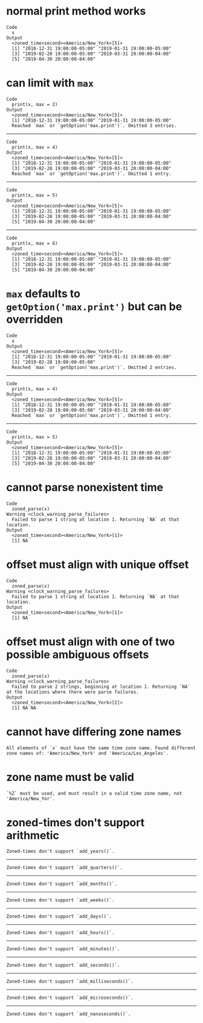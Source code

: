 # normal print method works

    Code
      x
    Output
      <zoned_time<second><America/New_York>[5]>
      [1] "2018-12-31 19:00:00-05:00" "2019-01-31 19:00:00-05:00"
      [3] "2019-02-28 19:00:00-05:00" "2019-03-31 20:00:00-04:00"
      [5] "2019-04-30 20:00:00-04:00"

# can limit with `max`

    Code
      print(x, max = 2)
    Output
      <zoned_time<second><America/New_York>[5]>
      [1] "2018-12-31 19:00:00-05:00" "2019-01-31 19:00:00-05:00"
      Reached `max` or `getOption('max.print')`. Omitted 3 entries.

---

    Code
      print(x, max = 4)
    Output
      <zoned_time<second><America/New_York>[5]>
      [1] "2018-12-31 19:00:00-05:00" "2019-01-31 19:00:00-05:00"
      [3] "2019-02-28 19:00:00-05:00" "2019-03-31 20:00:00-04:00"
      Reached `max` or `getOption('max.print')`. Omitted 1 entry.

---

    Code
      print(x, max = 5)
    Output
      <zoned_time<second><America/New_York>[5]>
      [1] "2018-12-31 19:00:00-05:00" "2019-01-31 19:00:00-05:00"
      [3] "2019-02-28 19:00:00-05:00" "2019-03-31 20:00:00-04:00"
      [5] "2019-04-30 20:00:00-04:00"

---

    Code
      print(x, max = 6)
    Output
      <zoned_time<second><America/New_York>[5]>
      [1] "2018-12-31 19:00:00-05:00" "2019-01-31 19:00:00-05:00"
      [3] "2019-02-28 19:00:00-05:00" "2019-03-31 20:00:00-04:00"
      [5] "2019-04-30 20:00:00-04:00"

# `max` defaults to `getOption('max.print')` but can be overridden

    Code
      x
    Output
      <zoned_time<second><America/New_York>[5]>
      [1] "2018-12-31 19:00:00-05:00" "2019-01-31 19:00:00-05:00"
      [3] "2019-02-28 19:00:00-05:00"
      Reached `max` or `getOption('max.print')`. Omitted 2 entries.

---

    Code
      print(x, max = 4)
    Output
      <zoned_time<second><America/New_York>[5]>
      [1] "2018-12-31 19:00:00-05:00" "2019-01-31 19:00:00-05:00"
      [3] "2019-02-28 19:00:00-05:00" "2019-03-31 20:00:00-04:00"
      Reached `max` or `getOption('max.print')`. Omitted 1 entry.

---

    Code
      print(x, max = 5)
    Output
      <zoned_time<second><America/New_York>[5]>
      [1] "2018-12-31 19:00:00-05:00" "2019-01-31 19:00:00-05:00"
      [3] "2019-02-28 19:00:00-05:00" "2019-03-31 20:00:00-04:00"
      [5] "2019-04-30 20:00:00-04:00"

# cannot parse nonexistent time

    Code
      zoned_parse(x)
    Warning <clock_warning_parse_failures>
      Failed to parse 1 string at location 1. Returning `NA` at that location.
    Output
      <zoned_time<second><America/New_York>[1]>
      [1] NA

# offset must align with unique offset

    Code
      zoned_parse(x)
    Warning <clock_warning_parse_failures>
      Failed to parse 1 string at location 1. Returning `NA` at that location.
    Output
      <zoned_time<second><America/New_York>[1]>
      [1] NA

# offset must align with one of two possible ambiguous offsets

    Code
      zoned_parse(x)
    Warning <clock_warning_parse_failures>
      Failed to parse 2 strings, beginning at location 1. Returning `NA` at the locations where there were parse failures.
    Output
      <zoned_time<second><America/New_York>[2]>
      [1] NA NA

# cannot have differing zone names

    All elements of `x` must have the same time zone name. Found different zone names of: 'America/New_York' and 'America/Los_Angeles'.

# zone name must be valid

    `%Z` must be used, and must result in a valid time zone name, not 'America/New_Yor'.

# zoned-times don't support arithmetic

    Zoned-times don't support `add_years()`.

---

    Zoned-times don't support `add_quarters()`.

---

    Zoned-times don't support `add_months()`.

---

    Zoned-times don't support `add_weeks()`.

---

    Zoned-times don't support `add_days()`.

---

    Zoned-times don't support `add_hours()`.

---

    Zoned-times don't support `add_minutes()`.

---

    Zoned-times don't support `add_seconds()`.

---

    Zoned-times don't support `add_milliseconds()`.

---

    Zoned-times don't support `add_microseconds()`.

---

    Zoned-times don't support `add_nanoseconds()`.

